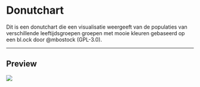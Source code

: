 # Donutchart

Dit is een donutchart die een visualisatie weergeeft van de populaties van verschillende leeftijdsgroepen groepen met mooie kleuren gebaseerd op een bl.ock door @mbostock (GPL-3.0).
___

## Preview
![](https://github.com/maroeska/course-17-18/blob/style/site/class-2-style/maroeska/preview.png)
